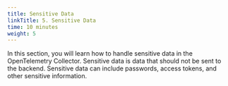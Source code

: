 ```yaml
---
title: Sensitive Data
linkTitle: 5. Sensitive Data
time: 10 minutes
weight: 5
---
```


In this section, you will learn how to handle sensitive data in the OpenTelemetry Collector. Sensitive data is data that should not be sent to the backend. Sensitive data can include passwords, access tokens, and other sensitive information.
